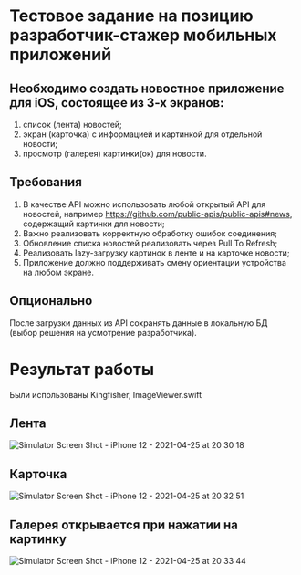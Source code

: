 # Тестовое задание на позицию разработчик-стажер мобильных приложений

## Необходимо создать новостное приложение для iOS, состоящее из 3-х экранов: 

1.	список (лента) новостей;
2.	экран (карточка) с информацией и картинкой для отдельной новости;
3.	просмотр (галерея) картинки(ок) для новости.


## Требования

1.	В качестве API можно использовать любой открытый API для новостей, например https://github.com/public-apis/public-apis#news, содержащий картинки для новости;
2.	Важно реализовать корректную обработку ошибок соединения;
3.	Обновление списка новостей реализовать через Pull To Refresh;
4.	Реализовать lazy-загрузку картинок в ленте и на карточке новости;
5.	Приложение должно поддерживать смену ориентации устройства на любом экране.


## Опционально

После загрузки данных из API сохранять данные в локальную БД (выбор решения на усмотрение разработчика).
# Результат работы
Были использованы Kingfisher, ImageViewer.swift
## Лента
![Simulator Screen Shot - iPhone 12 - 2021-04-25 at 20 30 18](https://user-images.githubusercontent.com/60616688/116003038-0e4e6c80-a605-11eb-8c2f-868759223c14.png=250x250)
## Карточка
![Simulator Screen Shot - iPhone 12 - 2021-04-25 at 20 32 51](https://user-images.githubusercontent.com/60616688/116003128-6c7b4f80-a605-11eb-9814-f0d1ee656bad.png=600x400)
## Галерея открывается при нажатии на картинку
![Simulator Screen Shot - iPhone 12 - 2021-04-25 at 20 33 44](https://user-images.githubusercontent.com/60616688/116003160-89178780-a605-11eb-94ea-42671d2dc9d4.png=250x250)

